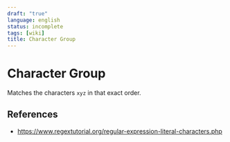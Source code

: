 ```yaml
---
draft: "true"
language: english
status: incomplete
tags: [wiki]
title: Character Group
---
```


# Character Group

Matches the characters `xyz` in that exact order.

## References

- https://www.regextutorial.org/regular-expression-literal-characters.php
